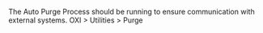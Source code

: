The Auto Purge Process should be running to ensure communication with external systems.
OXI > Utilities > Purge


